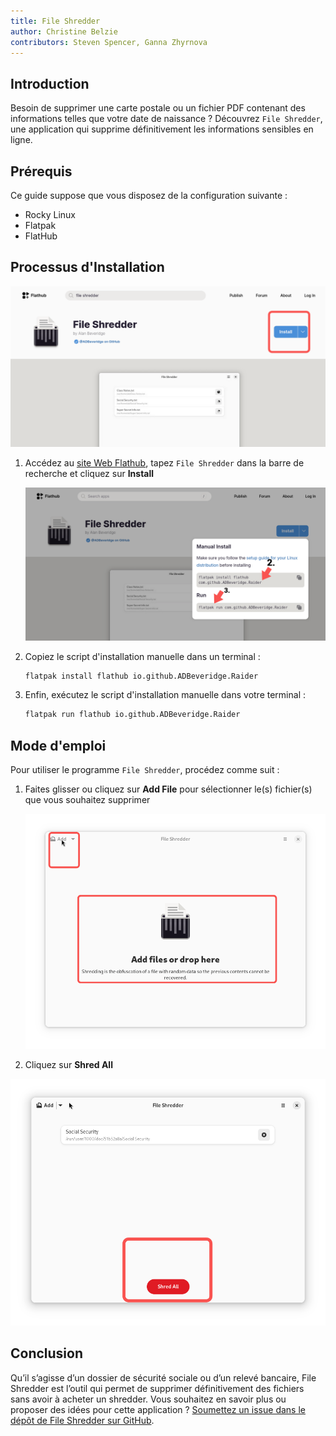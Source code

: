 ```yaml
---
title: File Shredder
author: Christine Belzie
contributors: Steven Spencer, Ganna Zhyrnova
---
```


## Introduction

Besoin de supprimer une carte postale ou un fichier PDF contenant des informations telles que votre date de naissance ? Découvrez `File Shredder`, une application qui supprime définitivement les informations sensibles en ligne.

## Prérequis

Ce guide suppose que vous disposez de la configuration suivante :

 - Rocky Linux
 - Flatpak
 - FlatHub

## Processus d'Installation

![Screenshot of the File Shredder app page on FlatHub, showing the blue install button being highlighted by a red rectangle](images/01_file-shredder.png)

1. Accédez au [site Web Flathub](https://flathub.org/), tapez `File Shredder` dans la barre de recherche et cliquez sur **Install**

   ![manual install script and run script](images/file-shredder_install.png)

2. Copiez le script d'installation manuelle dans un terminal :

   ```bash
   flatpak install flathub io.github.ADBeveridge.Raider
   ```

3. Enfin, exécutez le script d'installation manuelle dans votre terminal :

   ```bash
   flatpak run flathub io.github.ADBeveridge.Raider
   ```

## Mode d'emploi

Pour utiliser le programme `File Shredder`, procédez comme suit :

1. Faites glisser ou cliquez sur **Add File** pour sélectionner le(s) fichier(s) que vous souhaitez supprimer

   ![Screenshot of the File Shredder homepage, showing the add drop-down menu and drop here button being highlighted by red rectangles](images/02_file-shredder.png)

2. Cliquez sur **Shred All**

![Screenshot of a file named Social Security appearing on top. At the bottom, there is a red button with the phrase Shred All written in white font and surrounded by a red rectangle](images/03_file-shredder.png)

## Conclusion

Qu’il s’agisse d’un dossier de sécurité sociale ou d’un relevé bancaire, File Shredder est l’outil qui permet de supprimer définitivement des fichiers sans avoir à acheter un shredder. Vous souhaitez en savoir plus ou proposer des idées pour cette application ? [Soumettez un issue dans le dépôt de File Shredder sur GitHub](https://github.com/ADBeveridge/raider/issues).

